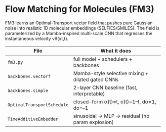 # Flow Matching for Molecules (FM3)

FM3 learns an Optimal-Transport vector field that pushes pure Gaussian noise into realistic 1D molecular embeddings (SELFIES/SMILES).
The field is parameterized by a Mamba-inspired multi-scale CNN that regresses the instantaneous velocity vθ(xt,t).

| File                       | What it does                                      |
| -------------------------- | ------------------------------------------------- |
| `fm3.py`                   | full model + schedulers + backbones               |
| `backbones.vectorf`        | Mamba-style selective mixing + dilated gated CNNs |
| `backbones.simple`         | 2-layer CNN baseline (fast, interpretable)        |
| `OptimalTransportSchedule` | closed-form α(t)=t, σ(t)=1–t, dα=1, dσ=–1         |
| `TimeAdditiveEmbedder`     | sinusoidal → MLP → residual (no param explosion)  |

